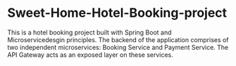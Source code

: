 # Sweet-Home-Hotel-Booking-project
This is a hotel booking project built with Spring Boot and Microservicedesgin principles. The backend of the application comprises of two independent microservices: Booking Service and Payment Service. The API Gateway acts as an exposed layer on these services.

